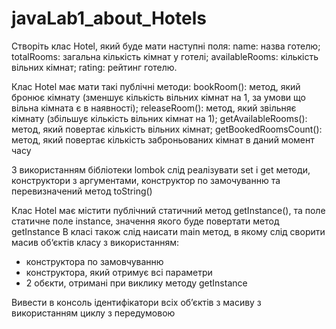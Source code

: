 # javaLab1_about_Hotels
Створіть клас Hotel, який буде мати наступні поля:
name: назва готелю;
totalRooms: загальна кількість кімнат у готелі;
availableRooms: кількість вільних кімнат;
rating: рейтинг готелю.

Клас Hotel має мати такі публічні методи:
bookRoom(): метод, який бронює кімнату  (зменшує кількість вільних кімнат на 1, за умови що вільна кімната є в наявності);
releaseRoom(): метод, який звільняє кімнату (збільшує кількість вільних кімнат на 1);
getAvailableRooms(): метод, який повертає кількість вільних кімнат;
getBookedRoomsCount(): метод, який повертає кількість заброньованих кімнат в даний момент часу

З використанням бібліотеки lombok слід реалізувати set і get методи, конструктори з аргументами, конструктор по замочуванню та перевизначений метод toString()

Клас Hotel має містити публічний статичний метод getInstance(), та поле статичне поле instance, значення якого буде повертати метод getInstance
В класі також слід наисати main метод, в якому слід сворити масив об‘єктів класу з використанням:
- конструктора по замовчуванню
- конструктора, який отримує всі параметри
- 2 обєкти, отримані при виклику методу getInstance

Вивести в консоль ідентифікатори всіх об’єктів з масиву з використанням циклу з передумовою
